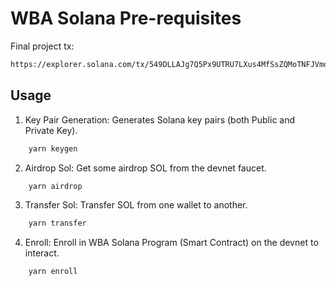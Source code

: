 #  WBA Solana Pre-requisites
Final project tx: 
```bash
https://explorer.solana.com/tx/549DLLAJg7Q5Px9UTRU7LXus4MfSsZQMoTNFJVmddsAFMyRLNPXa7V4kxWHsMPYHSAgVuLpxB4tsznDwjx5tr7zv?cluster=devnet
```

## Usage

1. Key Pair Generation: Generates Solana key pairs (both Public and Private Key).

```bash
    yarn keygen
```

2. Airdrop Sol: Get some airdrop SOL from the devnet faucet.

```bash
    yarn airdrop
```

3. Transfer Sol: Transfer SOL from one wallet to another.

```bash
    yarn transfer
```

4. Enroll: Enroll in WBA Solana Program (Smart Contract) on the devnet to interact.

```bash
    yarn enroll
```